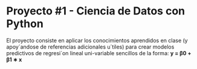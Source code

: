 # Proyecto #1 - Ciencia de Datos con Python

El proyecto consiste en aplicar los conocimientos aprendidos en clase (y apoy´andose
de referencias adicionales u´tiles) para crear modelos predictivos de regresi´on lineal uni-variable
sencillos de la forma:
                                  **y = β0 + β1 ∗ x**
